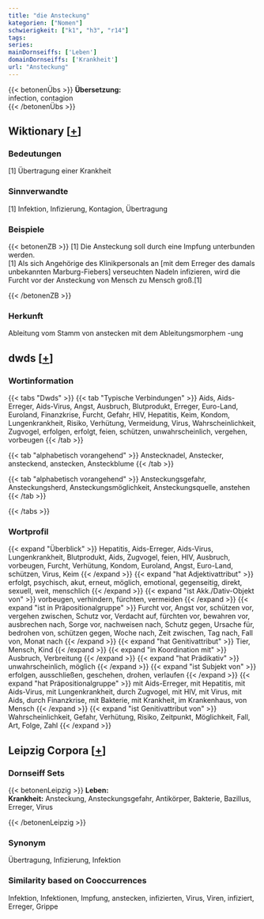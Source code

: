 ```yaml
---
title: "die Ansteckung"
kategorien: ["Nomen"]
schwierigkeit: ["k1", "h3", "r14"]
tags:
series:
mainDornseiffs: ['Leben']
domainDornseiffs: ['Krankheit']
url: "Ansteckung"
---
```


{{< betonenÜbs >}}
**Übersetzung:**  
infection, contagion  
{{< /betonenÜbs >}}

## Wiktionary [[+](https://de.wiktionary.org/wiki/Ansteckung)]

### Bedeutungen
[1] Übertragung einer Krankheit  

### Sinnverwandte
[1] Infektion, Infizierung, Kontagion, Übertragung  

### Beispiele
{{< betonenZB >}}
[1] Die Ansteckung soll durch eine Impfung unterbunden werden.  
[1] Als sich Angehörige des Klinikpersonals an [mit dem Erreger des damals unbekannten Marburg-Fiebers] verseuchten Nadeln infizieren, wird die Furcht vor der Ansteckung von Mensch zu Mensch groß.[1]  

{{< /betonenZB >}}
### Herkunft
Ableitung vom Stamm von anstecken mit dem Ableitungsmorphem -ung  



## dwds [[+](https://www.dwds.de/wb/Ansteckung)]

### Wortinformation
{{< tabs "Dwds" >}}
{{< tab "Typische Verbindungen" >}}
Aids, Aids-Erreger, Aids-Virus, Angst, Ausbruch, Blutprodukt, Erreger, Euro-Land, Euroland, Finanzkrise, Furcht, Gefahr, HIV, Hepatitis, Keim, Kondom, Lungenkrankheit, Risiko, Verhütung, Vermeidung, Virus, Wahrscheinlichkeit, Zugvogel, erfolgen, erfolgt, feien, schützen, unwahrscheinlich, vergehen, vorbeugen
{{< /tab >}}

{{< tab "alphabetisch vorangehend" >}}
Anstecknadel, Anstecker, ansteckend, anstecken, Ansteckblume
{{< /tab >}}

{{< tab "alphabetisch vorangehend" >}}
Ansteckungsgefahr, Ansteckungsherd, Ansteckungsmöglichkeit, Ansteckungsquelle, anstehen
{{< /tab >}}

{{< /tabs >}}

### Wortprofil
{{< expand "Überblick" >}} Hepatitis, Aids-Erreger, Aids-Virus, Lungenkrankheit, Blutprodukt, Aids, Zugvogel, feien, HIV, Ausbruch, vorbeugen, Furcht, Verhütung, Kondom, Euroland, Angst, Euro-Land, schützen, Virus, Keim {{< /expand >}}
{{< expand "hat Adjektivattribut" >}} erfolgt, psychisch, akut, erneut, möglich, emotional, gegenseitig, direkt, sexuell, weit, menschlich {{< /expand >}}
{{< expand "ist Akk./Dativ-Objekt von" >}} vorbeugen, verhindern, fürchten, vermeiden {{< /expand >}}
{{< expand "ist in Präpositionalgruppe" >}} Furcht vor, Angst vor, schützen vor, vergehen zwischen, Schutz vor, Verdacht auf, fürchten vor, bewahren vor, ausbrechen nach, Sorge vor, nachweisen nach, Schutz gegen, Ursache für, bedrohen von, schützen gegen, Woche nach, Zeit zwischen, Tag nach, Fall von, Monat nach {{< /expand >}}
{{< expand "hat Genitivattribut" >}} Tier, Mensch, Kind {{< /expand >}}
{{< expand "in Koordination mit" >}} Ausbruch, Verbreitung {{< /expand >}}
{{< expand "hat Prädikativ" >}} unwahrscheinlich, möglich {{< /expand >}}
{{< expand "ist Subjekt von" >}} erfolgen, ausschließen, geschehen, drohen, verlaufen {{< /expand >}}
{{< expand "hat Präpositionalgruppe" >}} mit Aids-Erreger, mit Hepatitis, mit Aids-Virus, mit Lungenkrankheit, durch Zugvogel, mit HIV, mit Virus, mit Aids, durch Finanzkrise, mit Bakterie, mit Krankheit, im Krankenhaus, von Mensch {{< /expand >}}
{{< expand "ist Genitivattribut von" >}} Wahrscheinlichkeit, Gefahr, Verhütung, Risiko, Zeitpunkt, Möglichkeit, Fall, Art, Folge, Zahl {{< /expand >}}

## Leipzig Corpora [[+](https://corpora.uni-leipzig.de/en/res?word=Ansteckung&corpusId=deu_newscrawl-public_2018)]

### Dornseiff Sets
{{< betonenLeipzig >}}
**Leben:**  
**Krankheit:** Ansteckung, Ansteckungsgefahr, Antikörper, Bakterie, Bazillus, Erreger, Virus  

{{< /betonenLeipzig >}}

### Synonym
Übertragung, Infizierung, Infektion


### Similarity based on Cooccurrences
Infektion, Infektionen, Impfung, anstecken, infizierten, Virus, Viren, infiziert, Erreger, Grippe

